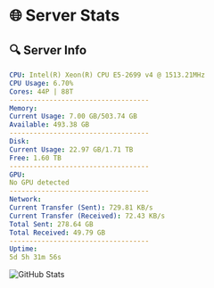 # 🌐 Server Stats
## 🔍 Server Info
```yaml
CPU: Intel(R) Xeon(R) CPU E5-2699 v4 @ 1513.21MHz
CPU Usage: 6.70%
Cores: 44P | 88T
-----------------------------------
Memory:
Current Usage: 7.00 GB/503.74 GB
Available: 493.38 GB
-----------------------------------
Disk:
Current Usage: 22.97 GB/1.71 TB
Free: 1.60 TB
-----------------------------------
GPU:
No GPU detected
-----------------------------------
Network:
Current Transfer (Sent): 729.81 KB/s
Current Transfer (Received): 72.43 KB/s
Total Sent: 278.64 GB
Total Received: 49.79 GB
-----------------------------------
Uptime:
5d 5h 31m 56s
```
![GitHub Stats](https://img.shields.io/badge/Updated-2025-04-24_22:40:44-blue)